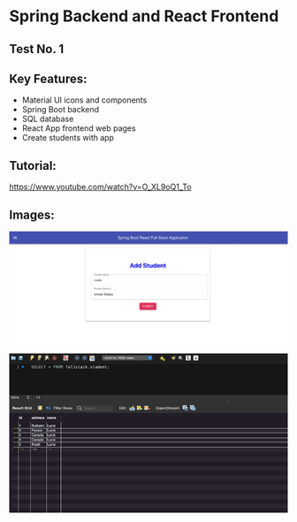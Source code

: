 # Spring Backend and React Frontend
## Test No. 1

## Key Features:
- Material UI icons and components
- Spring Boot backend
- SQL database
- React App frontend web pages
- Create students with app

## Tutorial:
https://www.youtube.com/watch?v=O_XL9oQ1_To

## Images:
<img src="README_imgs/mainpage.png" alt="Main Page">
<img src="README_imgs/database.png" alt="Database">